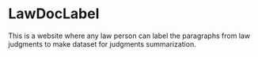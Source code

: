 # LawDocLabel
This is a website where any law person can label the paragraphs from law judgments to make dataset for judgments summarization.
